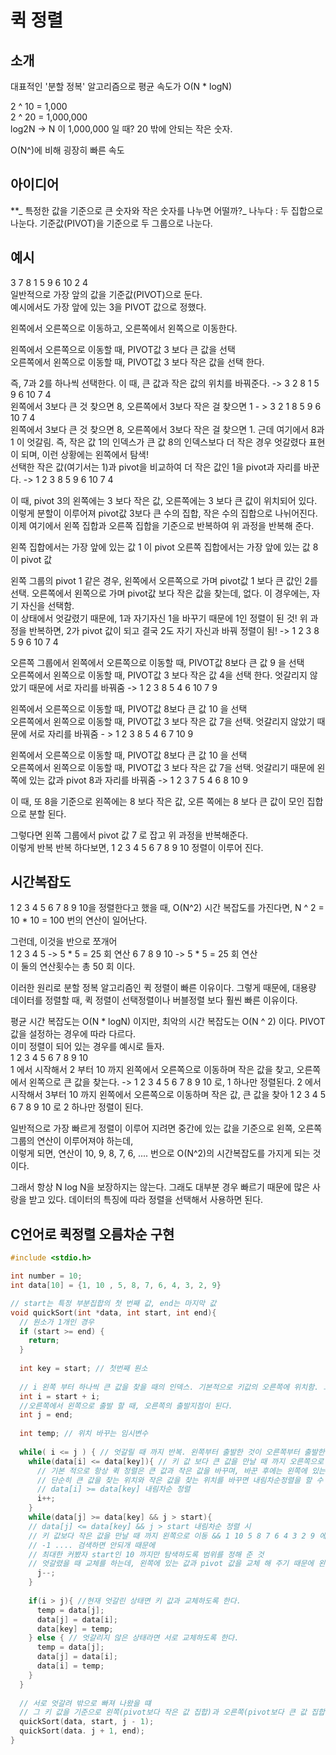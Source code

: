 # 퀵 정렬  

## 소개  
대표적인 '분할 정복' 알고리즘으로 평균 속도가 O(N * logN)  

2 ^ 10 = 1,000  
2 ^ 20 = 1,000,000  
log2N -> N 이 1,000,000 일 때? 20 밖에 안되는 작은 숫자.  

O(N^)에 비해 굉장히 빠른 속도  
   
## 아이디어  
**_ 특정한 값을 기준으로 큰 숫자와 작은 숫자를 나누면 어떨까?_
   나누다 : 두 집합으로 나눈다.
   기준값(PIVOT)을 기준으로 두 그룹으로 나눈다.  
     
 ## 예시  
 3 7 8 1 5 9 6 10 2 4  
 일반적으로 가장 앞의 값을 기준값(PIVOT)으로 둔다.  
 예시에서도 가장 앞에 있는 3을 PIVOT 값으로 정했다.  
 
 왼쪽에서 오른쪽으로 이동하고, 오른쪽에서 왼쪽으로 이동한다.  
 
 왼쪽에서 오른쪽으로 이동할 때, PIVOT값 3 보다 큰 값을 선택  
 오른쪽에서 왼쪽으로 이동할 때, PIVOT값 3 보다 작은 값을 선택 한다.  
 
즉, 7과 2를 하나씩 선택한다. 이 때, 큰 값과 작은 값의 위치를 바꿔준다. -> 3 2 8 1 5 9 6 10 7 4  
왼쪽에서 3보다 큰 것 찾으면 8, 오른쪽에서 3보다 작은 걸 찾으면 1 - > 3 2 1 8 5 9 6 10 7 4  
왼쪽에서 3보다 큰 것 찾으면 8, 오른쪽에서 3보다 작은 걸 찾으면 1. 근데 여기에서 8과 1 이 엇갈림. 
즉, 작은 값 1의 인덱스가 큰 값 8의 인덱스보다 더 작은 경우 엇갈렸다 표현이 되며, 이런 상황에는 왼쪽에서 탐색!  
선택한 작은 값(여기서는 1)과 pivot을 비교하여 더 작은 값인 1을 pivot과 자리를 바꾼다. -> 1 2 3 8 5 9 6 10 7 4  
  
    
    
    
이 때, pivot 3의 왼쪽에는 3 보다 작은 값, 오른쪽에는 3 보다 큰 값이 위치되어 있다. 이렇게 분할이 이루어져 pivot값 3보다 큰 수의 집합, 작은 수의 집합으로 나뉘어진다.  
이제 여기에서 왼쪽 집합과 오른쪽 집합을 기준으로 반복하여 위 과정을 반복해 준다.  
  
왼쪽 집합에서는 가장 앞에 있는 값 1 이 pivot
오른쪽 집합에서는 가장 앞에 있는 값 8 이 pivot 값  

왼쪽 그룹의 pivot 1 같은 경우, 왼쪽에서 오른쪽으로 가며 pivot값 1 보다 큰 값인 2를 선택. 오른쪽에서 왼쪽으로 가며 pivot값 보다 작은 값을 찾는데, 없다.  이 경우에는, 자기 자신을 선택함.  
이 상태에서 엇갈렸기 때문에, 1과 자기자신 1을 바꾸기 때문에 1인 정렬이 된 것!  위 과정을 반복하면, 2가 pivot 값이 되고 결국 2도 자기 자신과 바꿔 정렬이 됨!
-> 1 2 3 8 5 9 6 10 7 4  

오른쪽 그룹에서 왼쪽에서 오른쪽으로 이동할 때, PIVOT값 8보다 큰 값 9 을 선택  
오른쪽에서 왼쪽으로 이동할 때, PIVOT값 3 보다 작은 값 4을 선택 한다. 엇갈리지 않았기 때문에 서로 자리를 바꿔줌 -> 1 2 3 8 5 4 6 10 7 9  
  
왼쪽에서 오른쪽으로 이동할 때, PIVOT값 8보다 큰 값 10 을 선택  
오른쪽에서 왼쪽으로 이동할 때, PIVOT값 3 보다 작은 값 7을 선택. 엇갈리지 않았기 때문에 서로 자리를 바꿔줌 - > 1 2 3 8 5 4 6 7 10 9  

왼쪽에서 오른쪽으로 이동할 때, PIVOT값 8보다 큰 값 10 을 선택  
오른쪽에서 왼쪽으로 이동할 때, PIVOT값 3 보다 작은 값 7을 선택. 엇갈리기 때문에 왼쪽에 있는 값과 pivot 8과 자리를 바꿔줌 -> 1 2 3 7 5 4 6 8 10 9  

이 때, 또 8을 기준으로 왼쪽에는 8 보다 작은 값, 오른 쪽에는 8 보다 큰 값이 모인 집합으로 분할 된다.  
  
그렇다면 왼쪽 그룹에서 pivot 값 7 로 잡고 위 과정을 반복해준다.  
이렇게 반복 반복 하다보면, 1 2 3 4 5 6 7 8 9 10 정렬이 이루어 진다.   
  
  
## 시간복잡도  
1 2 3 4 5 6 7 8 9 10을 정렬한다고 했을 때, 
O(N^2) 시간 복잡도를 가진다면, N ^ 2 = 10 * 10 = 100 번의 연산이 일어난다.  
  
그런데, 이것을 반으로 쪼개어  
1 2 3 4 5  -> 5 * 5 = 25 회 연산
6 7 8 9 10  -> 5 * 5 = 25 회 연산  
이 둘의 연산횟수는 총 50 회 이다.  

이러한 원리로 분할 정복 알고리즘인 퀵 정렬이 빠른 이유이다.
그렇게 때문에, 대용량 데이터를 정렬할 때, 퀵 정렬이 선택정렬이나 버블정렬 보다 훨씬 빠른 이유이다. 

평균 시간 복잡도는 O(N * logN) 이지만, 최악의 시간 복잡도는 O(N ^ 2) 이다. PIVOT값을 설정하는 경우에 따라 다르다.  
이미 정렬이 되어 있는 경우를 예시로 들자.  
1 2 3 4 5 6 7 8 9 10  
1 에서 시작해서 2 부터 10 까지 왼쪽에서 오른쪽으로 이동하며 작은 값을 찾고, 오른쪽에서 왼쪽으로 큰 값을 찾는다. -> 1 2 3 4 5 6 7 8 9 10 로, 1 하나만 정렬된다.
2 에서 시작해서 3부터 10 까지 왼쪽에서 오른쪽으로 이동하며 작은 값, 큰 값을 찾아 1 2 3 4 5 6 7 8 9 10 로 2 하나만 정렬이 된다.

일반적으로 가장 빠르게 정렬이 이루어 지려면 중간에 있는 값을 기준으로 왼쪽, 오른쪽 그룹의 연산이 이루어져야 하는데,  
이렇게 되면, 연산이 10, 9, 8, 7, 6, .... 번으로 O(N^2)의 시간복잡도를 가지게 되는 것이다.

그래서 항상 N log N을 보장하지는 않는다. 그래도 대부분 경우 빠르기 때문에 많은 사랑을 받고 있다. 데이터의 특징에 따라 정렬을 선택해서 사용하면 된다.
  
  
## C언어로 퀵정렬 오름차순 구현   
```C
#include <stdio.h>  

int number = 10;
int data[10] = {1, 10 , 5, 8, 7, 6, 4, 3, 2, 9}

// start는 특정 부분집합의 첫 번째 값, end는 마지막 값
void quickSort(int *data, int start, int end){
  // 원소가 1개인 경우
  if (start >= end) {
    return;
  }
  
  int key = start; // 첫번째 원소
  
  // i 왼쪽 부터 하나씩 큰 값을 찾을 때의 인덱스. 기본적으로 키값의 오른쪽에 위치함. 그리고 오른쪽으로 점점 이동하며 탐색하며 큰 값을 찾아야 하기 때문에 start 에 + i 값을 준다.
  int i = start + i; 
  //오른쪽에서 왼쪽으로 출발 할 때, 오른쪽의 출발지점이 된다.
  int j = end; 
  
  int temp; // 위치 바꾸는 임시변수
  
  while( i <= j ) { // 엇갈릴 때 까지 반복. 왼쪽부터 출발한 것이 오른쪽부터 출발한 값보다 작거나 같을 때 까지만 반복
    while(data[i] <= data[key]){ // 키 값 보다 큰 값을 만날 때 까지 오른쪽으로 이동
      // 기본 적으로 항상 퀵 정렬은 큰 값과 작은 값을 바꾸며, 바꾼 후에는 왼쪽에 있는 값과 pivot 값을 바꾸는 것. 
      // 단순히 큰 값을 찾는 위치와 작은 값을 찾는 위치를 바꾸면 내림차순정렬을 할 수 있다.
      // data[i] >= data[key] 내림차순 정렬 
      i++;
    }
    while(data[j] >= data[key] && j > start){ 
    // data[j] <= data[key] && j > start 내림차순 정렬 시  
    // 키 값보다 작은 값을 만날 때 까지 왼쪽으로 이동 && 1 10 5 8 7 6 4 3 2 9 에서 1보다 작은 값을 고른다고 할 때, 없다. 
    // -1 .... 검색하면 안되개 때문에
    // 최대한 커봤자 start인 10 까지만 탐색하도록 범위를 정해 준 것
    // 엇갈렸을 때 교체를 하는데, 왼쪽에 있는 값과 pivot 값을 교체 해 주기 때문에 왼쪽으로만 넘어가지 않도록 해주면 되기 때문에 오른쪽에는 범위를 지정해주지 않음    
      j--;
    }
    
    if(i > j){ //현재 엇갈린 상태면 키 값과 교체하도록 한다.
      temp = data[j];
      data[j] = data[i];
      data[key] = temp;
    } else { // 엇갈리지 않은 상태라면 서로 교체하도록 한다.
      temp = data[j];
      data[j] = data[i];
      data[i] = temp;   
    }
  }
  
  // 서로 엇갈려 밖으로 빠져 나왔을 떄
  // 그 키 값을 기준으로 왼쪽(pivot보다 작은 값 집합)과 오른쪽(pivot보다 큰 값 집합)에서 각각 다시 큌 정렬을 수행
  quickSort(data, start, j - 1);
  quickSort(data. j + 1, end);
}

```
